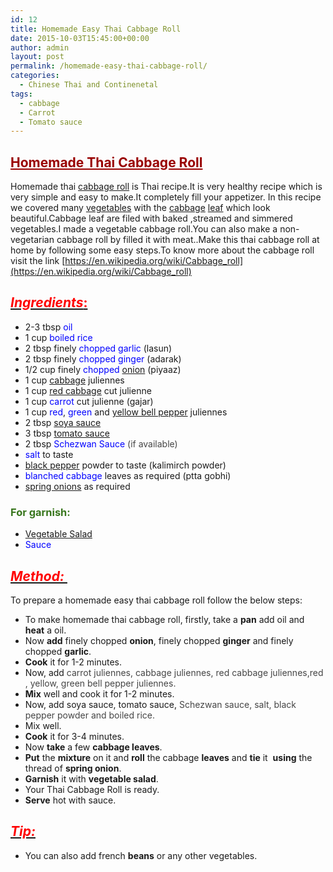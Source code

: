 ```yaml
---
id: 12
title: Homemade Easy Thai Cabbage Roll
date: 2015-10-03T15:45:00+00:00
author: admin
layout: post
permalink: /homemade-easy-thai-cabbage-roll/
categories:
  - Chinese Thai and Continenetal
tags:
  - cabbage
  - Carrot
  - Tomato sauce
---
```


## <span style="color: #990000; text-decoration: underline;">Homemade Thai Cabbage Roll</span>

Homemade thai [cabbage roll](http://en.wikipedia.org/wiki/Cabbage_roll "Cabbage roll") is Thai recipe.It is very healthy recipe which is very simple and easy to make.It completely fill your appetizer. In this recipe we covered many [vegetables](http://en.wikipedia.org/wiki/Vegetable "Vegetable") with the [cabbage](http://en.wikipedia.org/wiki/Cabbage "Cabbage") [leaf](http://en.wikipedia.org/wiki/Leaf "Leaf") which look beautiful.Cabbage leaf are filed with baked ,streamed and simmered vegetables.I made a vegetable cabbage roll.You can also make a non-vegetarian cabbage roll by filled it with meat..Make this thai cabbage roll at home by following some easy steps.To know more about the cabbage roll visit the link [https://en.wikipedia.org/wiki/Cabbage_roll](https://en.wikipedia.org/wiki/Cabbage_roll)

## <u>_<span style="color: red;">Ingredients</span>_<span style="color: red;">:</span></u>

*   2-3 tbsp <span style="color: blue;">oil</span>
*   1 cup <span style="color: blue;">boiled rice</span>
*   2 tbsp finely <span style="color: blue;">chopped garlic</span> (lasun)
*   2 tbsp finely <span style="color: blue;">chopped ginger</span> (adarak)
*   1/2 cup finely <span style="color: blue;">chopped</span> [onion](http://en.wikipedia.org/wiki/Onion "Onion") (piyaaz)
*   1 cup [cabbage](http://en.wikipedia.org/wiki/Cabbage "Cabbage") juliennes
*   1 cup [red cabbage](http://en.wikipedia.org/wiki/Red_cabbage "Red cabbage") cut julienne
*   1 cup <span style="color: blue;">carrot</span> cut julienne (gajar)
*   1 cup <span style="color: blue;">red</span>, <span style="color: blue;">green</span> and [yellow bell pepper](http://en.wikipedia.org/wiki/Bell_pepper "Bell pepper") juliennes
*   2 tbsp [soya sauce](http://en.wikipedia.org/wiki/Soy_sauce "Soy sauce")
*   3 tbsp <span style="color: blue;">[tomato sauce](http://en.wikipedia.org/wiki/Tomato_sauce "Tomato sauce")</span>
*   2 tbsp <span style="color: blue;">Schezwan Sauce</span><span style="color: #454545;"> (if available)</span>
*   <span style="color: blue;">salt</span> to taste
*   [black pepper](http://en.wikipedia.org/wiki/Black_pepper "Black pepper") powder to taste (kalimirch powder)
*   <span style="color: blue;">blanched cabbage</span> leaves as required (ptta gobhi)
*   [spring onions](http://en.wikipedia.org/wiki/Scallion "Scallion") as required

### <span style="color: #38761d;">For garnish:</span>

*   [Vegetable Salad](http://en.wikipedia.org/wiki/Israeli_salad "Israeli salad")
*   <span style="color: blue;">Sauce</span>

## _<u><span style="color: red;">Method: </span></u>_

To prepare a homemade easy thai cabbage roll follow the below steps:  

*   To make homemade thai cabbage roll, firstly, take a **pan** add oil and **heat** a oil.
*   Now **add** finely chopped **onion**, finely chopped **ginger** and finely chopped **garlic**.
*   **Cook** it for 1-2 minutes.
*   Now, add <span style="color: #454545;">carrot juliennes, cabbage juliennes, red cabbage juliennes,red , yellow, green bell pepper juliennes.</span>
*   **Mix** well and cook it for 1-2 minutes.
*   Now, add soya sauce, tomato sauce, <span style="color: #454545;">Schezwan sauce, salt, black pepper powder and boiled rice.</span>
*   Mix well.
*   **Cook** it for 3-4 minutes.
*   Now **take** a few **cabbage leaves**.
*   **Put** the **mixture** on it and **roll** the cabbage **leaves** and **tie** it  **using** the thread of **spring onion**.
*   **Garnish** it with **vegetable salad**.
*   Your Thai Cabbage Roll is ready.
*   **Serve** hot with sauce.

## _<u><span style="color: red;">Tip:</span></u>_

*   You can also add french **beans** or any other vegetables.
